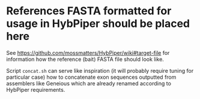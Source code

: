 # References FASTA formatted for usage in HybPiper should be placed here

See <https://github.com/mossmatters/HybPiper/wiki#target-file> for information how the reference (bait) FASTA file should look like.

Script `concat.sh` can serve like inspiration (it will probably require tuning for particular case) how to concatenate exon sequences outputted from assemblers like Geneious which are already renamed according to HybPiper requirements.

